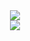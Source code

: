 <div align=center>
  <img src="https://github-widgetbox.vercel.app/api/profile?username=r3ciyes&data=followers,repositories,stars&theme=rgb">
  <br>

  <img src="https://github-widgetbox.vercel.app/api/skills?languages=python,go,json&theme=rgb&includeNames=true">
  
</p>
